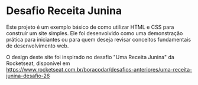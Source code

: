 # Desafio Receita Junina

Este projeto é um exemplo básico de como utilizar HTML e CSS para construir um site simples. Ele foi desenvolvido como uma demonstração prática para iniciantes ou para quem deseja revisar conceitos fundamentais de desenvolvimento web.

O design deste site foi inspirado no desafio "Uma Receita Junina" da Rocketseat, disponível em https://www.rocketseat.com.br/boracodar/desafios-anteriores/uma-receita-junina-desafio-26
